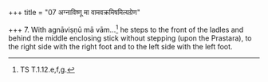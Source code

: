 +++
title = "07 अग्नाविष्णू मा वामवक्रमिषमित्यग्रेण"

+++
7. With agnāviṣṇū mā vām...[^1] he steps to the front of the ladles and behind the middle enclosing stick without stepping (upon the Prastara), to the right side with the right foot and to the left side with the left foot.  

[^1]: TS T.1.12.e,f,g.  

